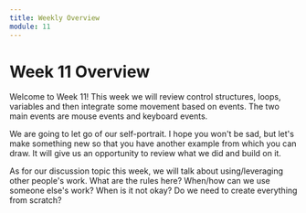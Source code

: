 ```yaml
---
title: Weekly Overview
module: 11
---
```


# Week 11 Overview


Welcome to Week 11!  This week we will review control structures, loops, variables and then integrate some movement based on events.  The two main events are mouse events and keyboard events.

We are going to let go of our self-portrait.  I hope you won't be sad, but let's make something new so that you have another example from which you can draw.  It will give us an opportunity to review what we did and build on it.

As for our discussion topic this week, we will talk about using/leveraging other people's work.  What are the rules here?  When/how can we use someone else's work?  When is it not okay? Do we need to create everything from scratch?  
